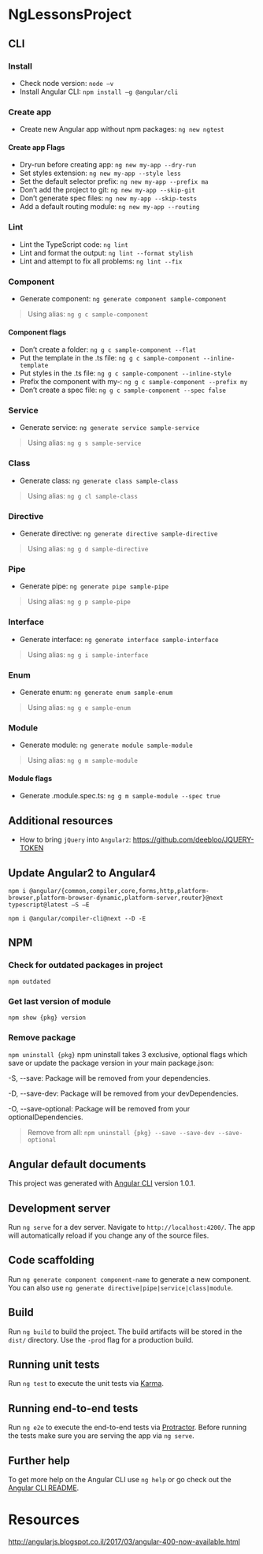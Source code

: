 # NgLessonsProject

## CLI 
### Install
- Check node version: `node –v`
- Install Angular CLI: `npm install –g @angular/cli`

### Create app
- Create new Angular app without npm packages: `ng new ngtest`

#### Create app Flags
- Dry-run before creating app: `ng new my-app --dry-run`
- Set styles extension: `ng new my-app --style less`
- Set the default selector prefix: `ng new my-app --prefix ma`
- Don’t add the project to git: `ng new my-app --skip-git`
- Don’t generate spec files: `ng new my-app --skip-tests`
- Add a default routing module: `ng new my-app --routing`

### Lint
- Lint the TypeScript code: `ng lint`
- Lint and format the output: `ng lint --format stylish`
- Lint and attempt to fix all problems: `ng lint --fix`

### Component
- Generate component: `ng generate component sample-component`
> Using alias: `ng g c sample-component`

#### Component flags
- Don’t create a folder: `ng g c sample-component --flat`
- Put the template in the .ts file: `ng g c sample-component --inline-template`
- Put styles in the .ts file: `ng g c sample-component --inline-style`
- Prefix the component with my-: `ng g c sample-component --prefix my`
- Don’t create a spec file: `ng g c sample-component --spec false`

### Service
- Generate service: `ng generate service sample-service`
> Using alias: `ng g s sample-service`

### Class
- Generate class: `ng generate class sample-class`
> Using alias: `ng g cl sample-class`

### Directive
- Generate directive: `ng generate directive sample-directive`
> Using alias: `ng g d sample-directive`

### Pipe
- Generate pipe: `ng generate pipe sample-pipe`
> Using alias: `ng g p sample-pipe`

### Interface
- Generate interface: `ng generate interface sample-interface`
> Using alias: `ng g i sample-interface`

### Enum
- Generate enum: `ng generate enum sample-enum`
> Using alias: `ng g e sample-enum`

### Module
- Generate module: `ng generate module sample-module`
> Using alias: `ng g m sample-module`

#### Module flags
- Generate .module.spec.ts: `ng g m sample-module --spec true`

## Additional resources
- How to bring `jQuery` into `Angular2`: https://github.com/deebloo/JQUERY-TOKEN

## Update Angular2 to Angular4
`npm i @angular/{common,compiler,core,forms,http,platform-browser,platform-browser-dynamic,platform-server,router}@next typescript@latest –S –E`

`npm i @angular/compiler-cli@next --D -E`

## NPM
### Check for outdated packages in project
`npm outdated`

### Get last version of module
`npm show {pkg} version`

### Remove package
`npm uninstall {pkg}`
npm uninstall takes 3 exclusive, optional flags which save or update the package version in your main package.json:

-S, --save: Package will be removed from your dependencies.

-D, --save-dev: Package will be removed from your devDependencies.

-O, --save-optional: Package will be removed from your optionalDependencies.

> Remove from all: `npm uninstall {pkg} --save --save-dev --save-optional
`
## Angular default documents
This project was generated with [Angular CLI](https://github.com/angular/angular-cli) version 1.0.1.

## Development server

Run `ng serve` for a dev server. Navigate to `http://localhost:4200/`. The app will automatically reload if you change any of the source files.

## Code scaffolding

Run `ng generate component component-name` to generate a new component. You can also use `ng generate directive|pipe|service|class|module`.

## Build

Run `ng build` to build the project. The build artifacts will be stored in the `dist/` directory. Use the `-prod` flag for a production build.

## Running unit tests

Run `ng test` to execute the unit tests via [Karma](https://karma-runner.github.io).

## Running end-to-end tests

Run `ng e2e` to execute the end-to-end tests via [Protractor](http://www.protractortest.org/).
Before running the tests make sure you are serving the app via `ng serve`.

## Further help

To get more help on the Angular CLI use `ng help` or go check out the [Angular CLI README](https://github.com/angular/angular-cli/blob/master/README.md).



# Resources
http://angularjs.blogspot.co.il/2017/03/angular-400-now-available.html

